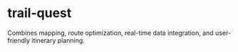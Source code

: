 # trail-quest
Combines mapping, route optimization, real-time data integration, and user-friendly itinerary planning.
